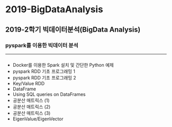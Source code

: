 # 2019-BigDataAnalysis
## 2019-2학기 빅데이터분석(BigData Analysis)
### pyspark를 이용한 빅데이터 분석
-------------------------
### 
* Docker를 이용한 Spark 설치 및 간단한 Python 예제
* pyspark RDD 기초 프로그래밍 1
* pyspark RDD 기초 프로그래밍 2
* Key/Value RDD
* DataFrame
* Using SQL queries on DataFrames
* 공분산 매트릭스 (1)
* 공분산 매트릭스 (2)
* 공분산 매트릭스 (3)
* EigenValue/EigenVector
